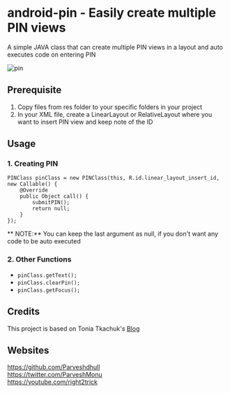 # android-pin - Easily create multiple PIN views 

A simple JAVA class that can create multiple PIN views in a layout and auto executes code on entering PIN

![pin](https://user-images.githubusercontent.com/17097240/117448836-daf0d380-af5c-11eb-8c19-4359b48df928.gif)


## Prerequisite
1. Copy files from res folder to your specific folders in your project
2. In your XML file, create a LinearLayout or RelativeLayout where you want to insert PIN view and keep note of the ID

## Usage
### 1. Creating PIN

```
PINClass pinClass = new PINClass(this, R.id.linear_layout_insert_id, new Callable() {
	@Override
	public Object call() {
		submitPIN();
		return null;
	}
});
```
** NOTE:** You can keep the last argument as null, if you don't want any code to be auto executed

### 2. Other Functions

- `pinClass.getText();`
- `pinClass.clearPin();`
- `pinClass.getFocus();`

## Credits
This project is based on Tonia Tkachuk's [Blog](http://lomza.totem-soft.com/pin-input-view-in-android/)


## Websites
https://github.com/Parveshdhull
<br />https://twitter.com/ParveshMonu
<br />https://youtube.com/right2trick
